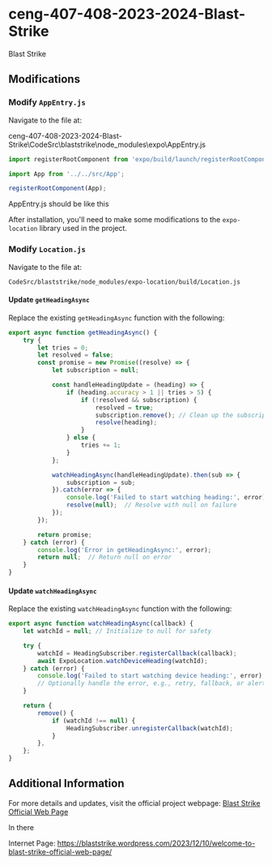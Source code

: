 # ceng-407-408-2023-2024-Blast-Strike
Blast Strike


## Modifications

### Modify `AppEntry.js`

Navigate to the file at:

ceng-407-408-2023-2024-Blast-Strike\CodeSrc\blaststrike\node_modules\expo\AppEntry.js

```javascript
import registerRootComponent from 'expo/build/launch/registerRootComponent';

import App from '../../src/App';

registerRootComponent(App);
```
AppEntry.js should be like this

After installation, you'll need to make some modifications to the `expo-location` library used in the project.

### Modify `Location.js`

Navigate to the file at:
```
CodeSrc/blaststrike/node_modules/expo-location/build/Location.js
```

#### Update `getHeadingAsync`

Replace the existing `getHeadingAsync` function with the following:

```javascript
export async function getHeadingAsync() {
    try {
        let tries = 0;
        let resolved = false;
        const promise = new Promise((resolve) => {
            let subscription = null;

            const handleHeadingUpdate = (heading) => {
                if (heading.accuracy > 1 || tries > 5) {
                    if (!resolved && subscription) {
                        resolved = true;
                        subscription.remove(); // Clean up the subscription
                        resolve(heading);
                    }
                } else {
                    tries += 1;
                }
            };

            watchHeadingAsync(handleHeadingUpdate).then(sub => {
                subscription = sub;
            }).catch(error => {
                console.log('Failed to start watching heading:', error);
                resolve(null);  // Resolve with null on failure
            });
        });

        return promise;
    } catch (error) {
        console.log('Error in getHeadingAsync:', error);
        return null;  // Return null on error
    }
}
```

#### Update `watchHeadingAsync`

Replace the existing `watchHeadingAsync` function with the following:

```javascript
export async function watchHeadingAsync(callback) {
    let watchId = null; // Initialize to null for safety

    try {
        watchId = HeadingSubscriber.registerCallback(callback);
        await ExpoLocation.watchDeviceHeading(watchId);
    } catch (error) {
        console.log('Failed to start watching device heading:', error);
        // Optionally handle the error, e.g., retry, fallback, or alert the user
    }

    return {
        remove() {
            if (watchId !== null) {
                HeadingSubscriber.unregisterCallback(watchId);
            }
        },
    };
}
```








## Additional Information

For more details and updates, visit the official project webpage:
[Blast Strike Official Web Page](https://blaststrike.wordpress.com/2023/12/10/welcome-to-blast-strike-official-web-page/)


In there 

Internet Page: https://blaststrike.wordpress.com/2023/12/10/welcome-to-blast-strike-official-web-page/
